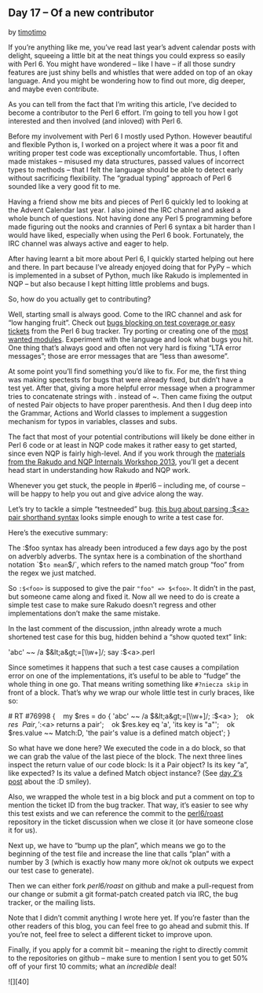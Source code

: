 ## Day 17 – Of a new contributor

by [timotimo][4]

If you’re anything like me, you’ve read last year’s advent calendar posts with delight, squeeing a little bit at the neat things you could express so easily with Perl 6. You might have wondered – like I have – if all those sundry features are just shiny bells and whistles that were added on top of an okay language. And you might be wondering how to find out more, dig deeper, and maybe even contribute.

As you can tell from the fact that I’m writing this article, I’ve decided to become a contributor to the Perl 6 effort. I’m going to tell you how I got interested and then involved (and inloved) with Perl 6.

Before my involvement with Perl 6 I mostly used Python. However beautiful and flexible Python is, I worked on a project where it was a poor fit and writing proper test code was exceptionally uncomfortable. Thus, I often made mistakes – misused my data structures, passed values of incorrect types to methods – that I felt the language should be able to detect early without sacrificing flexibility. The “gradual typing” approach of Perl 6 sounded like a very good fit to me.

Having a friend show me bits and pieces of Perl 6 quickly led to looking at the Advent Calendar last year. I also joined the IRC channel and asked a whole bunch of questions. Not having done any Perl 5 programming before made figuring out the nooks and crannies of Perl 6 syntax a bit harder than I would have liked, especially when using the Perl 6 book. Fortunately, the IRC channel was always active and eager to help.

After having learnt a bit more about Perl 6, I quickly started helping out here and there. In part because I’ve already enjoyed doing that for PyPy – which is implemented in a subset of Python, much like Rakudo is implemented in NQP – but also because I kept hitting little problems and bugs.

So, how do you actually get to contributing?

Well, starting small is always good. Come to the IRC channel and ask for “low hanging fruit”. Check out [bugs blocking on test coverage or easy tickets][5] from the Perl 6 bug tracker. Try porting or creating one of the [most wanted modules][6]. Experiment with the language and look what bugs you hit. One thing that’s always good and often not very hard is fixing “LTA error messages”; those are error messages that are “less than awesome”.

At some point you’ll find something you’d like to fix. For me, the first thing was making spectests for bugs that were already fixed, but didn’t have a test yet. After that, giving a more helpful error message when a programmer tries to concatenate strings with . instead of ~. Then came fixing the output of nested Pair objects to have proper parenthesis. And then I dug deep into the Grammar, Actions and World classes to implement a suggestion mechanism for typos in variables, classes and subs.

The fact that most of your potential contributions will likely be done either in Perl 6 code or at least in NQP code makes it rather easy to get started, since even NQP is fairly high-level. And if you work through the [materials from the Rakudo and NQP Internals Workshop 2013][7], you’ll get a decent head start in understanding how Rakudo and NQP work.

Whenever you get stuck, the people in #perl6 – including me, of course – will be happy to help you out and give advice along the way.

Let’s try to tackle a simple “testneeded” bug. [this bug about parsing :$&lt;a&gt; pair shorthand syntax][8] looks simple enough to write a test case for.

Here’s the executive summary:

The :$foo syntax has already been introduced a few days ago by the post on adverbly adverbs. The syntax here is a combination of the shorthand notation `$<foo>` to mean `$/<foo>`, which refers to the named match group “foo” from the regex we just matched.

So `:$<foo>` is supposed to give the pair `"foo" => $<foo>`. It didn’t in the past, but someone came along and fixed it. Now all we need to do is create a simple test case to make sure Rakudo doesn’t regress and other implementations don’t make the same mistake.

In the last comment of the discussion, jnthn already wrote a much shortened test case for this bug, hidden behind a “show quoted text” link:

'abc' ~~ /a $&lt;a&gt;=[\\w+]/; say :$&lt;a&gt;.perl

Since sometimes it happens that such a test case causes a compilation error on one of the implementations, it’s useful to be able to “fudge” the whole thing in one go. That means writing something like `#?niecza skip` in front of a block. That’s why we wrap our whole little test in curly braces, like so:

\# RT #76998
\{
   my $res = do \{ 'abc' ~~ /a $&lt;a&gt;=[\\w+]/; :$&lt;a&gt; \};
   ok $res ~~ Pair, ':$&lt;a&gt; returns a pair';
   ok $res.key eq 'a', 'its key is "a"';
   ok $res.value ~~ Match:D, 'the pair's value is a defined match object';
\}

So what have we done here? We executed the code in a do block, so that we can grab the value of the last piece of the block. The next three lines inspect the return value of our code block: Is it a Pair object? Is its key “a”, like expected? Is its value a defined Match object instance? (See [day 2′s post][9] about the :D smiley).

Also, we wrapped the whole test in a big block and put a comment on top to mention the ticket ID from the bug tracker. That way, it’s easier to see why this test exists and we can reference the commit to the [perl6/roast][10] repository in the ticket discussion when we close it (or have someone close it for us).

Next up, we have to “bump up the plan”, which means we go to the beginning of the test file and increase the line that calls “plan” with a number by 3 (which is exactly how many more ok/not ok outputs we expect our test case to generate).

Then we can either fork _perl6/roast_ on github and make a pull-request from our change or submit a git format-patch created patch via IRC, the bug tracker, or the mailing lists.

Note that I didn’t commit anything I wrote here yet. If you’re faster than the other readers of this blog, you can feel free to go ahead and submit this. If you’re not, feel free to select a different ticket to improve upon.

Finally, if you apply for a commit bit – meaning the right to directly commit to the repositories on github – make sure to mention I sent you to get 50% off of your first 10 commits; what an _incredible_ deal!


![][40]

  [4]: https://perl6advent.wordpress.com/author/timojbo/ "View all posts by timotimo"
  [5]: http://rakudo.org/tickets/
  [6]: https://github.com/perl6/perl6-most-wanted
  [7]: http://6guts.wordpress.com/2013/09/17/material-from-the-rakudo-and-nqp-internals-course/
  [8]: https://rt.perl.org/Public/Bug/Display.html?id=76998
  [9]: https://perl6advent.wordpress.com/2013/12/02/day-02-the-humble-type-object/ "Day 2 - The humble type object"
  [10]: https://github.com/perl6/roast/ "perl6/roast"
